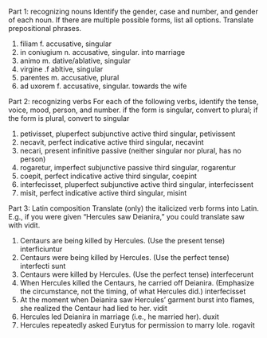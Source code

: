 Part 1: recognizing nouns
Identify the gender, case and number, and gender of each noun. If there are multiple possible forms, list all options. Translate prepositional phrases.

1. filiam f. accusative, singular
2. in coniugium n. accusative, singular. into marriage 
3. animo m. dative/ablative, singular
4. virgine .f abltive, singular
5. parentes m. accusative, plural
6. ad uxorem f. accusative, singular. towards the wife


Part 2: recognizing verbs
For each of the following verbs,
identify the tense, voice, mood, person, and number.
if the form is singular, convert to plural; if the form is plural, convert to singular

1. petivisset, pluperfect subjunctive active third singular, petivissent
2. necavit, perfect indicative active third singular, necavint
3. necari, present infinitive passive (neither singular nor plural, has no person)
4. rogaretur, imperfect subjunctive passive third singular, rogarentur
5. coepit, perfect indicative active third singular, coepint
6. interfecisset, pluperfect subjunctive active third singular, interfecissent
7. misit, perfect indicative active third singular, misint


Part 3: Latin composition
Translate (only) the italicized verb forms into Latin. E.g., if you were given “Hercules saw Deianira,” you could translate saw with vidit.

1. Centaurs are being killed by Hercules. (Use the present tense) interficiuntur
2. Centaurs were being killed by Hercules. (Use the perfect tense) interfecti sunt
3. Centaurs were killed by Hercules. (Use the perfect tense) interfecerunt
4. When Hercules killed the Centaurs, he carried off Deianira. (Emphasize the circumstance, not the timing, of what Hercules did.) interfecisset
5. At the moment when Deianira saw Hercules’ garment burst into flames, she realized the Centaur had lied to her. vidit
6. Hercules led Deianira in marriage (i.e., he married her). duxit
7. Hercules repeatedly asked Eurytus for permission to marry Iole. rogavit

